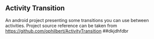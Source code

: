 ## Activity Transition
An android project presenting some transitions you can use between activities.
Project source reference can be taken from https://github.com/ophilbert/ActivityTransition
##dkjdhfdbr
